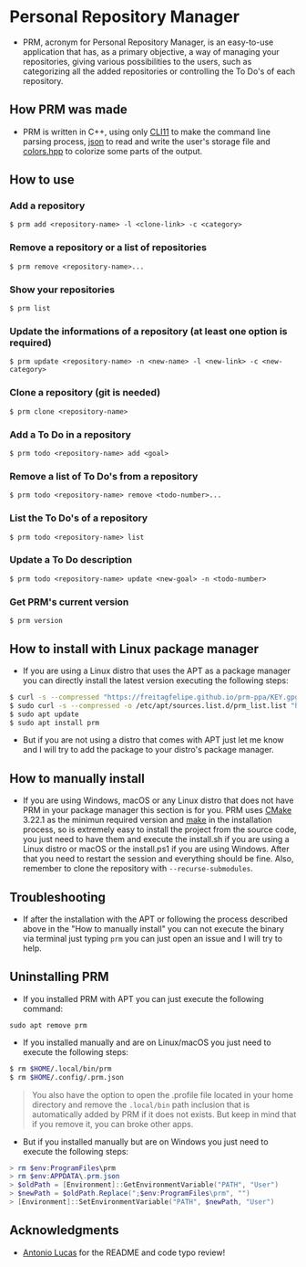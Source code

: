# Personal Repository Manager

- PRM, acronym for Personal Repository Manager, is an easy-to-use application that has, as a primary objective, a way of managing your repositories, giving various possibilities to the users, such as categorizing all the added repositories or controlling the To Do's of each repository.

## How PRM was made

- PRM is written in C++, using only [CLI11](https://github.com/CLIUtils/CLI11) to make the command line parsing process, [json](https://github.com/nlohmann/json) to read and write the user's storage file and [colors.hpp](https://github.com/hugorplobo/colors.hpp) to colorize some parts of the output.

## How to use

### Add a repository

```
$ prm add <repository-name> -l <clone-link> -c <category>
```

### Remove a repository or a list of repositories

```
$ prm remove <repository-name>...
```

### Show your repositories

```
$ prm list
```

### Update the informations of a repository (at least one option is required)

```
$ prm update <repository-name> -n <new-name> -l <new-link> -c <new-category>
```

### Clone a repository (git is needed)

```
$ prm clone <repository-name>
```

### Add a To Do in a repository

```
$ prm todo <repository-name> add <goal>
```

### Remove a list of To Do's from a repository
```
$ prm todo <repository-name> remove <todo-number>...
```

### List the To Do's of a repository
```
$ prm todo <repository-name> list
```

### Update a To Do description
```
$ prm todo <repository-name> update <new-goal> -n <todo-number>
```

### Get PRM's current version
```
$ prm version
```

## How to install with Linux package manager

- If you are using a Linux distro that uses the APT as a package manager you can directly install the latest version executing the following steps:

```sh
$ curl -s --compressed "https://freitagfelipe.github.io/prm-ppa/KEY.gpg" | gpg --dearmor | sudo tee /etc/apt/trusted.gpg.d/prm.gpg >/dev/null
$ sudo curl -s --compressed -o /etc/apt/sources.list.d/prm_list.list "https://freitagfelipe.github.io/prm-ppa/prm_list.list"
$ sudo apt update
$ sudo apt install prm
```

- But if you are not using a distro that comes with APT just let me know and I will try to add the package to your distro's package manager. 

## How to manually install

- If you are using Windows, macOS or any Linux distro that does not have PRM in your package manager this section is for you. PRM uses [CMake](https://cmake.org/) 3.22.1 as the minimun required version and [make](https://www.gnu.org/software/make/) in the installation process, so is extremely easy to install the project from the source code, you just need to have them and execute the install.sh if you are using a Linux distro or macOS or the install.ps1 if you are using Windows. After that you need to restart the session and everything should be fine. Also, remember to clone the repository with `--recurse-submodules`.

## Troubleshooting

- If after the installation with the APT or following the process described above in the "How to manually install" you can not execute the binary via terminal just typing `prm` you can just open an issue and I will try to help.

## Uninstalling PRM

- If you installed PRM with APT you can just execute the following command:

```
sudo apt remove prm
```

- If you installed manually and are on Linux/macOS you just need to execute the following steps:

```sh
$ rm $HOME/.local/bin/prm
$ rm $HOME/.config/.prm.json
```

> You also have the option to open the .profile file located in your home directory and remove the `.local/bin` path inclusion that is automatically added by PRM if it does not exists. But keep in mind that if you remove it, you can broke other apps.

- But if you installed manually but are on Windows you just need to execute the following steps:
```ps1
> rm $env:ProgramFiles\prm
> rm $env:APPDATA\.prm.json
> $oldPath = [Environment]::GetEnvironmentVariable("PATH", "User")
> $newPath = $oldPath.Replace(";$env:ProgramFiles\prm", "")
> [Environment]::SetEnvironmentVariable("PATH", $newPath, "User")
```

## Acknowledgments

- [Antonio Lucas](https://github.com/antoniolucas30) for the README and code typo review!